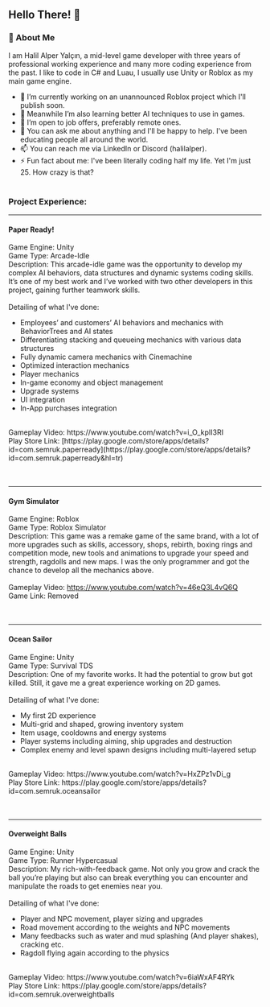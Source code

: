 ## Hello There! 👋

### 🚀 About Me
I am Halil Alper Yalçın, a mid-level game developer with three years of professional working experience and many more coding experience from the past. I like to code in C# and Luau, I usually use Unity or Roblox as my main game engine.

- 🔭 I’m currently working on an unannounced Roblox project which I'll publish soon.
- 🌱 Meanwhile I’m also learning better AI techniques to use in games.
- 💼 I’m open to job offers, preferably remote ones.
- 💬 You can ask me about anything and I'll be happy to help. I've been educating people all around the world.
- 📫 You can reach me via LinkedIn or Discord (halilalper).
- ⚡ Fun fact about me: I've been literally coding half my life. Yet I'm just 25. How crazy is that?
<br /><br />
### Project Experience:
---

#### Paper Ready!
Game Engine: Unity<br />
Game Type: Arcade-Idle<br />
Description: This arcade-idle game was the opportunity to develop my complex AI behaviors, data structures and dynamic systems coding skills. It’s one of my best work and I’ve worked with two other developers in this project, gaining further teamwork skills. <br /> <br />
Detailing of what I've done:
-	Employees’ and customers’ AI behaviors and mechanics with BehaviorTrees and AI states
-	Differentiating stacking and queueing mechanics with various data structures
-	Fully dynamic camera mechanics with Cinemachine
-	Optimized interaction mechanics
-	Player mechanics
-	In-game economy and object management
-	Upgrade systems
-	UI integration
-	In-App purchases integration
<br />
Gameplay Video: https://www.youtube.com/watch?v=i_O_kpII3RI <br />
Play Store Link: [https://play.google.com/store/apps/details?id=com.semruk.paperready](https://play.google.com/store/apps/details?id=com.semruk.paperready&hl=tr) <br /><br /><br />

---

#### Gym Simulator
Game Engine: Roblox <br />
Game Type: Roblox Simulator <br />
Description: This game was a remake game of the same brand, with a lot of more upgrades such as skills, accessory, shops, rebirth, boxing rings and competition mode, new tools and animations to upgrade your speed and strength, ragdolls and new maps. I was the only programmer and got the chance to develop all the mechanics above. <br /><br />
Gameplay Video: https://www.youtube.com/watch?v=46eQ3L4vQ6Q <br />
Game Link: Removed <br /><br /><br />

---

#### Ocean Sailor
Game Engine: Unity <br />
Game Type: Survival TDS <br />
Description: One of my favorite works. It had the potential to grow but got killed. Still, it gave me a great experience working on 2D games. <br /><br />
Detailing of what I've done:
-	My first 2D experience
-	Multi-grid and shaped, growing inventory system
-	Item usage, cooldowns and energy systems
-	Player systems including aiming, ship upgrades and destruction
-	Complex enemy and level spawn designs including multi-layered setup
<br />
Gameplay Video: https://www.youtube.com/watch?v=HxZPz1vDi_g <br />
Play Store Link: https://play.google.com/store/apps/details?id=com.semruk.oceansailor <br /><br /><br />

---

#### Overweight Balls
Game Engine: Unity <br />
Game Type: Runner Hypercasual <br />
Description: My rich-with-feedback game. Not only you grow and crack the ball you’re playing but also can break everything you can encounter and manipulate the roads to get enemies near you. <br /><br />
Detailing of what I've done:
-	Player and NPC movement, player sizing and upgrades
-	Road movement according to the weights and NPC movements
-	Many feedbacks such as water and mud splashing (And player shakes), cracking etc. 
-	Ragdoll flying again according to the physics
<br />
Gameplay Video: https://www.youtube.com/watch?v=6iaWxAF4RYk <br />
Play Store Link: https://play.google.com/store/apps/details?id=com.semruk.overweightballs


<!--
**HalilAlper/HalilAlper** is a ✨ _special_ ✨ repository because its `README.md` (this file) appears on your GitHub profile.

Here are some ideas to get you started:

- 🔭 I’m currently working on ...
- 🌱 I’m currently learning ...
- 👯 I’m looking to collaborate on ...
- 🤔 I’m looking for help with ...
- 💬 Ask me about ...
- 📫 How to reach me: ...
- 😄 Pronouns: ...
- ⚡ Fun fact: ...
-->
